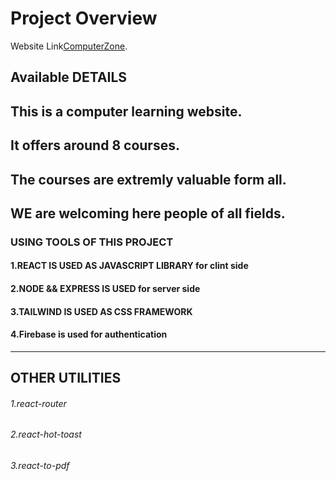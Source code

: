# Project Overview

Website Link[ComputerZone](https://learning-app-171dc.web.app/).

## Available DETAILS

##  This is a computer learning website.
##  It offers around 8 courses.
##  The courses are extremly valuable form all.
##  WE are welcoming here people of all fields. 

### USING TOOLS OF THIS PROJECT
####  1.REACT IS USED AS JAVASCRIPT LIBRARY for clint side
####  2.NODE && EXPRESS IS USED for server side
####  3.TAILWIND IS USED AS CSS FRAMEWORK
####  4.Firebase is used for authentication
---------------------------------
## OTHER UTILITIES
###### 1.react-router
###### 2.react-hot-toast
###### 3.react-to-pdf


